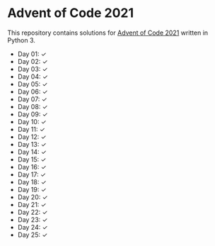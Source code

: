 # Advent of Code 2021

This repository contains solutions for [Advent of Code 2021](https://adventofcode.com/2021/) written in Python 3.

* Day 01: ✓
* Day 02: ✓
* Day 03: ✓
* Day 04: ✓
* Day 05: ✓
* Day 06: ✓
* Day 07: ✓
* Day 08: ✓
* Day 09: ✓
* Day 10: ✓
* Day 11: ✓
* Day 12: ✓
* Day 13: ✓
* Day 14: ✓
* Day 15: ✓
* Day 16: ✓
* Day 17: ✓
* Day 18: ✓
* Day 19: ✓
* Day 20: ✓
* Day 21: ✓
* Day 22: ✓
* Day 23: ✓
* Day 24: ✓
* Day 25: ✓
